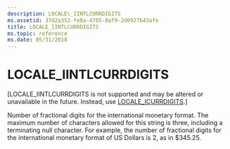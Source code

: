 ```yaml
---
description: LOCALE\_IINTLCURRDIGITS
ms.assetid: 37d2a352-fe8a-4705-8af9-2d0927b43afe
title: LOCALE_IINTLCURRDIGITS
ms.topic: reference
ms.date: 05/31/2018
---
```


# LOCALE\_IINTLCURRDIGITS

\[LOCALE\_IINTLCURRDIGITS is not supported and may be altered or unavailable in the future. Instead, use [LOCALE\_ICURRDIGITS](locale-icurrdigits.md).\]

Number of fractional digits for the international monetary format. The maximum number of characters allowed for this string is three, including a terminating null character. For example, the number of fractional digits for the international monetary format of US Dollars is 2, as in $345.25.

 

 



